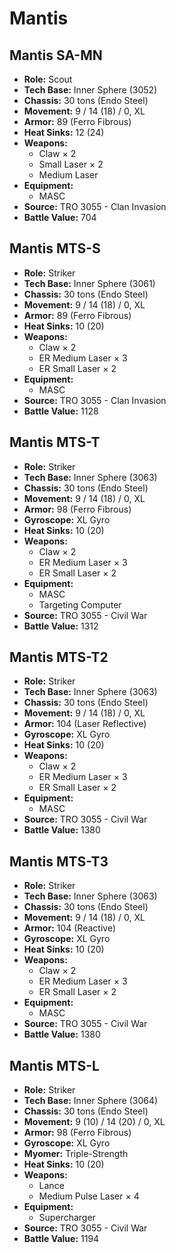 # Mantis
## Mantis SA-MN
- **Role:** Scout
- **Tech Base:** Inner Sphere (3052)
- **Chassis:** 30 tons (Endo Steel)
- **Movement:** 9 / 14 (18) / 0, XL
- **Armor:** 89 (Ferro Fibrous)
- **Heat Sinks:** 12 (24)
- **Weapons:**
  - Claw × 2
  - Small Laser × 2
  - Medium Laser
- **Equipment:**
  - MASC
- **Source:** TRO 3055 - Clan Invasion
- **Battle Value:** 704

## Mantis MTS-S
- **Role:** Striker
- **Tech Base:** Inner Sphere (3061)
- **Chassis:** 30 tons (Endo Steel)
- **Movement:** 9 / 14 (18) / 0, XL
- **Armor:** 89 (Ferro Fibrous)
- **Heat Sinks:** 10 (20)
- **Weapons:**
  - Claw × 2
  - ER Medium Laser × 3
  - ER Small Laser × 2
- **Equipment:**
  - MASC
- **Source:** TRO 3055 - Clan Invasion
- **Battle Value:** 1128

## Mantis MTS-T
- **Role:** Striker
- **Tech Base:** Inner Sphere (3063)
- **Chassis:** 30 tons (Endo Steel)
- **Movement:** 9 / 14 (18) / 0, XL
- **Armor:** 98 (Ferro Fibrous)
- **Gyroscope:** XL Gyro
- **Heat Sinks:** 10 (20)
- **Weapons:**
  - Claw × 2
  - ER Medium Laser × 3
  - ER Small Laser × 2
- **Equipment:**
  - MASC
  - Targeting Computer
- **Source:** TRO 3055 - Civil War
- **Battle Value:** 1312

## Mantis MTS-T2
- **Role:** Striker
- **Tech Base:** Inner Sphere (3063)
- **Chassis:** 30 tons (Endo Steel)
- **Movement:** 9 / 14 (18) / 0, XL
- **Armor:** 104 (Laser Reflective)
- **Gyroscope:** XL Gyro
- **Heat Sinks:** 10 (20)
- **Weapons:**
  - Claw × 2
  - ER Medium Laser × 3
  - ER Small Laser × 2
- **Equipment:**
  - MASC
- **Source:** TRO 3055 - Civil War
- **Battle Value:** 1380

## Mantis MTS-T3
- **Role:** Striker
- **Tech Base:** Inner Sphere (3063)
- **Chassis:** 30 tons (Endo Steel)
- **Movement:** 9 / 14 (18) / 0, XL
- **Armor:** 104 (Reactive)
- **Gyroscope:** XL Gyro
- **Heat Sinks:** 10 (20)
- **Weapons:**
  - Claw × 2
  - ER Medium Laser × 3
  - ER Small Laser × 2
- **Equipment:**
  - MASC
- **Source:** TRO 3055 - Civil War
- **Battle Value:** 1380

## Mantis MTS-L
- **Role:** Striker
- **Tech Base:** Inner Sphere (3064)
- **Chassis:** 30 tons (Endo Steel)
- **Movement:** 9 (10) / 14 (20) / 0, XL
- **Armor:** 98 (Ferro Fibrous)
- **Gyroscope:** XL Gyro
- **Myomer:** Triple-Strength
- **Heat Sinks:** 10 (20)
- **Weapons:**
  - Lance
  - Medium Pulse Laser × 4
- **Equipment:**
  - Supercharger
- **Source:** TRO 3055 - Civil War
- **Battle Value:** 1194

